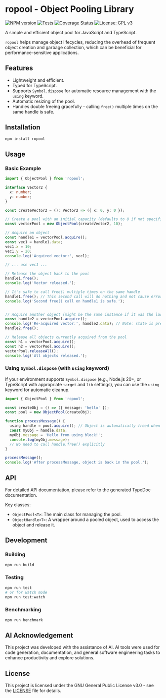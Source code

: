 # ropool - Object Pooling Library

[![NPM version](https://img.shields.io/npm/v/ropool.svg?style=flat)](https://www.npmjs.com/package/ropool)
[![Tests](https://img.shields.io/github/actions/workflow/status/edho08/rpool/test.yml?branch=main&style=flat)](https://github.com/edho08/rpool/actions/workflows/test.yml)
[![Coverage Status](https://img.shields.io/coveralls/github/edho08/rpool/main.svg?style=flat)](https://coveralls.io/github/edho08/rpool?branch=main)
[![License: GPL v3](https://img.shields.io/badge/License-GPLv3-blue.svg)](https://www.gnu.org/licenses/gpl-3.0)

A simple and efficient object pool for JavaScript and TypeScript.

`ropool` helps manage object lifecycles, reducing the overhead of frequent object creation and garbage collection, which can be beneficial for performance-sensitive applications.

## Features

*   Lightweight and efficient.
*   Typed for TypeScript.
*   Supports `Symbol.dispose` for automatic resource management with the `using` keyword.
*   Automatic resizing of the pool.
*   Handles double freeing gracefully – calling `free()` multiple times on the same handle is safe.
## Installation

```bash
npm install ropool
```

## Usage

### Basic Example

```typescript
import { ObjectPool } from 'ropool';

interface Vector2 {
  x: number;
  y: number;
}

const createVector2 = (): Vector2 => ({ x: 0, y: 0 });

// Create a pool with an initial capacity (defaults to 8 if not specified)
const vectorPool = new ObjectPool(createVector2, 10);

// Acquire an object
const handle1 = vectorPool.acquire();
const vec1 = handle1.data;
vec1.x = 10;
vec1.y = 20;
console.log('Acquired vector:', vec1);

// ... use vec1 ...

// Release the object back to the pool
handle1.free();
console.log('Vector released.');

// It's safe to call free() multiple times on the same handle
handle1.free(); // This second call will do nothing and not cause errors.
console.log('Second free() call on handle1 is safe.');


// Acquire another object (might be the same instance if it was the last one released)
const handle2 = vectorPool.acquire();
console.log('Re-acquired vector:', handle2.data); // Note: state is preserved (x:10, y:20)
handle2.free();

// Release all objects currently acquired from the pool
const h1 = vectorPool.acquire();
const h2 = vectorPool.acquire();
vectorPool.releaseAll();
console.log('All objects released.');
```

### Using `Symbol.dispose` (with `using` keyword)

If your environment supports `Symbol.dispose` (e.g., Node.js 20+, or TypeScript with appropriate `target` and `lib` settings), you can use the `using` keyword for automatic cleanup.

```typescript
import { ObjectPool } from 'ropool';

const createObj = () => ({ message: 'hello' });
const pool = new ObjectPool(createObj);

function processMessage() {
  using handle = pool.acquire(); // Object is automatically freed when 'handle' goes out of scope
  const myObj = handle.data;
  myObj.message = 'Hello from using block!';
  console.log(myObj.message);
  // No need to call handle.free() explicitly
}

processMessage();
console.log('After processMessage, object is back in the pool.');
```

## API

For detailed API documentation, please refer to the generated TypeDoc documentation.

Key classes:
*   `ObjectPool<T>`: The main class for managing the pool.
*   `ObjectHandle<T>`: A wrapper around a pooled object, used to access the object and release it.

## Development

### Building

```bash
npm run build
```

### Testing

```bash
npm run test
# or for watch mode
npm run test:watch
```

### Benchmarking

```bash
npm run benchmark
```

## AI Acknowledgement 
This project was developed with the assistance of AI. AI tools were used for code generation, documentation, and general software engineering tasks to enhance productivity and explore solutions.

## License

This project is licensed under the GNU General Public License v3.0 - see the [LICENSE](LICENSE) file for details.